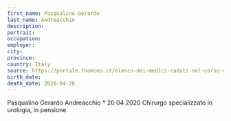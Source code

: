 ```yaml
---
first_name: Pasqualino Gerardo
last_name: Andreacchio
description: 
portrait: 
occupation: 
employer: 
city: 
province: 
country: Italy
source: https://portale.fnomceo.it/elenco-dei-medici-caduti-nel-corso-dellepidemia-di-covid-19/
birth_date: 
death_date: 2020-04-20
---
```



Pasqualino Gerardo Andreacchio † 20 04 2020
Chirurgo specializzato in urologia, in pensione